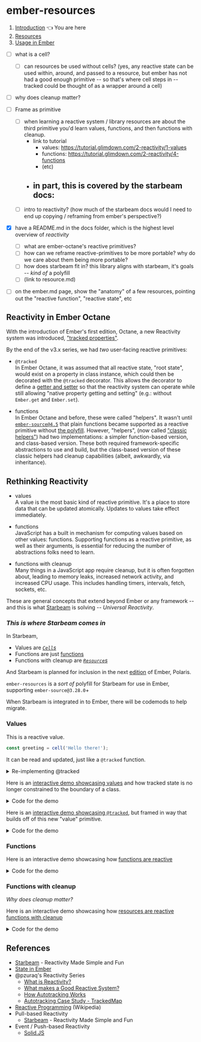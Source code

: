 <!-- vi: tabstop=3 noexpandtab -->

# ember-resources

1. [Introduction](./README.md) 👈 You are here
2. [Resources](./resources.md) 
3. [Usage in Ember](./ember.md)


- [ ] what is a cell?
  - [ ] can resources be used without cells?
        (yes, any reactive state can be used within, around, and passed to a resource, but ember has not had a good enough primitive -- so that's where cell steps in -- tracked could be thought of as a wrapper around a cell) 
- [ ] why does cleanup matter?
- [ ] Frame as primitive
  - [ ] when learning a reactive system / library resources are about the third primitive you'd learn values, functions, and then functions with cleanup.
       - link to tutorial
            - values: https://tutorial.glimdown.com/2-reactivity/1-values
            - functions: https://tutorial.glimdown.com/2-reactivity/4-functions
            - (etc)
      - in part, this is covered by the starbeam docs: 
          - 
  - [ ] intro to reactivity? (how much of the starbeam docs would I need to end up copying / reframing from ember's perspective?)
- [x] have a README.md in the docs folder, which is the highest level overview of _reactivity_
  - [ ] what are ember-octane's reactive primitives?
  - [ ] how can we reframe reactive-primitives to be more portable?
       why do we care about them being more portable?
  - [ ] how does starbeam fit in?
       this library aligns with starbeam, it's goals -- _kind of_ a polyfill
  - [ ] (link to resource.md)
- [ ] on the ember.md page, show the "anatomy" of a few resources, pointing out the "reactive function", "reactive state", etc



## Reactivity in Ember Octane

With the introduction of Ember's first edition, Octane, a new Reactivity system was introduced, ["tracked properties"](https://blog.emberjs.com/octane-is-here/#toc_glimmer-reactivity).

By the end of the v3.x series, we had _two_ user-facing reactive primitives:

- `@tracked`  
  In Ember Octane, it was assumed that all reactive state, "root state", 
  would exist on a property in class instance, 
  which could then be decorated with the `@tracked` decorator. 
  This allows the decorator to define a [getter and setter](https://github.com/tc39/proposal-decorators#class-auto-accessors) so that the reactivity system can operate while still allowing "native property getting and setting" (e.g.: without `Ember.get` and `Ember.set`).

- functions  
  In Ember Octane and before, these were called "helpers". It wasn't until [`ember-source@4.5`](https://blog.emberjs.com/ember-4-5-released) that plain functions became supported as a reactive primitive without [the polyfill](https://github.com/ember-polyfills/ember-functions-as-helper-polyfill). However, "helpers", (now called ["classic helpers"](https://guides.emberjs.com/v5.0.0/components/helper-functions/#toc_classic-helpers)) had two implementations: a simpler function-based version, and class-based version. These both required framework-specific abstractions to use and build, but the class-based version of these classic helpers had cleanup capabilities (albeit, awkwardly, via inheritance).

## Rethinking Reactivity

- values  
  A value is the most basic kind of reactive primitive. It's a place to store data that can be updated atomically. Updates to values take effect immediately.

- functions  
  JavaScript has a built in mechanism for computing values based on other values: functions. Supporting functions as a reactive primitive, as well as their arguments, is essential for reducing the number of abstractions folks need to learn. 

- functions with cleanup  
  Many things in a JavaScript app require cleanup, but it is often forgotten about, leading to memory leaks, increased network activity, and increased CPU usage. This includes handling timers, intervals, fetch, sockets, etc.
   

These are general concepts that extend beyond Ember or any framework -- and this is what [Starbeam](https://www.starbeamjs.com/) is solving -- _Universal Reactivity_.

### _This is where Starbeam comes in_

In Starbeam,
- Values are [_`Cell`s_](https://www.starbeamjs.com/guides/fundamentals/cells.html)
- Functions are just [functions](https://www.starbeamjs.com/guides/fundamentals/functions.html)
- Functions with cleanup are [_`Resource`s_](https://www.starbeamjs.com/guides/fundamentals/resources.html)

And Starbeam is planned for inclusion in the next [edition](https://emberjs.com/editions/) of Ember, Polaris.

`ember-resources` is a _sort of_ polyfill for Starbeam for use in Ember, supporting `ember-source@3.28.0`+

When Starbeam is integrated in to Ember, there will be codemods to help migrate.

### Values

This is a reactive value.
```js 
const greeting = cell('Hello there!');
```
It can be read and updated, just like a `@tracked` function.

<details><summary>Re-implementing @tracked</summary>

When framing reactivity this way, the implementation of `@tracked` is only a handful of lines:

```js 
function tracked(target, key, descriptor) { /* "legacy decorator" (stage 1) */
  let cache = new WeakMap();
  let getCell = (ctx) => {
    let reactiveValue = cache.get(ctx);
    if (!reactiveValue) {
      cache.set(ctx, reactiveValue = cell(descriptor.initializer?.()));
    }
    return reactiveValue;
  }
  return {
    get() {
      return getCell(this).current;
    },
    set(value) {
      getCell(this).set(value);
    }
  }
}
```

Note that this decorator style is using the [Stage 1 / Legacy Decorators](https://github.com/wycats/javascript-decorators/blob/e1bf8d41bfa2591d949dd3bbf013514c8904b913/README.md)

See also [`@babel/plugin-proposal-decorators`](https://babeljs.io/docs/babel-plugin-proposal-decorators#version)


</details>

Here is an [interactive demo showcasing values](https://tutorial.glimdown.com/2-reactivity/1-values) and how tracked state is no longer constrained to the boundary of a class.

<details><summary>Code for the demo</summary>

```gjs
import { cell } from 'ember-resources';

const greeting = cell("Hello there!");

// Change the value after 3 seconds
setTimeout(() => {
  greeting.current = "General Kenobi!";
}, 3000);

<template>
  Greeting: {{greeting.current}}
</template>
```

</details>

Here is an [interactive demo showcasing `@tracked`](https://tutorial.glimdown.com/2-reactivity/2-decorated-values), but framed in way that builds off of this new "value" primitive.

<details><summary>Code for the demo</summary>

```gjs
import { tracked } from '@glimmer/tracking';

class Demo {
  @tracked greeting = 'Hello there!';
}

const demo = new Demo();

// Change the value after 3 seconds
setTimeout(() => {
  demo.greeting = "General Kenobi!";
}, 3000);

<template>
  Greeting: {{demo.greeting}}
</template>
```

</details>

### Functions

Here is an interactive demo showcasing how [functions are reactive](https://tutorial.glimdown.com/2-reactivity/4-functions)

<details><summary>Code for the demo</summary>

```gjs
import { cell } from 'ember-resources';

const greeting = cell("Hello there!");
const shout = (text) => text.toUpperCase();

// Change the value after 3 seconds
setTimeout(() => {
  greeting.current = "General Kenobi!";
}, 3000);

<template>
  Greeting: {{ (shout greeting.current) }}
</template>
```

</details>


### Functions with cleanup

_Why does cleanup matter?_



Here is an interactive demo showcasing how [resources are reactive functions with cleanup](https://tutorial.glimdown.com/2-reactivity/5-resources)

<details><summary>Code for the demo</summary>

```gjs 
import { resource, cell } from 'ember-resources';

const Clock = resource(({ on }) => {
  let time = cell(new Date());
  let interval = setInterval(() => time.current = new Date(), 1000);

  on.cleanup(() => clearInterval(interval));

  return () => time.current;
});

<template>
  It is: <time>{{Clock}}</time>
</template>
```

</details>


## References

- [Starbeam](https://www.starbeamjs.com/) - Reactivity Made Simple and Fun
- [State in Ember](https://guides.emberjs.com/v5.0.0/components/component-state-and-actions/#toc_tracked-properties)
- @pzuraq's Reactivity Series
  - [What is Reactivity?](https://www.pzuraq.com/blog/what-is-reactivity)
  - [What makes a Good Reactive System?](https://www.pzuraq.com/blog/what-makes-a-good-reactive-system)
  - [How Autotracking Works](https://www.pzuraq.com/blog/how-autotracking-works) 
  - [Autotracking Case Study - TrackedMap](https://www.pzuraq.com/blog/autotracking-case-study-trackedmap)
- [Reactive Programming](https://en.wikipedia.org/wiki/Reactive_programming) (Wikipedia)
- Pull-based Reactivity
  - [Starbeam](https://www.starbeamjs.com/) - Reactivity Made Simple and Fun
- Event / Push-based Reactivity
  - [Solid.JS](https://www.solidjs.com/guides/reactivity)


